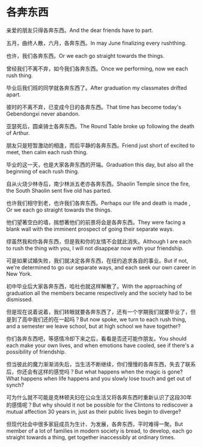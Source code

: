 # 各奔东西

<p><span class="chinese">亲爱的朋友只得各奔东西。</span><span class="english">And the dear friends have to part.</span></p>

<p><span class="chinese">五月，曲终人散，六月，各奔东西。</span><span class="english">In may June finalizing every rushthing.</span></p>

<p><span class="chinese">也许，我们各奔东西。</span><span class="english">Or we each go straight towards the things.</span></p>

<p><span class="chinese">曾经我们不离不弃，如今我们各奔东西。</span><span class="english">Once we performing, now we each rush thing.</span></p>

<p><span class="chinese">毕业后我们班的同学就各奔东西了。</span><span class="english">After graduation my classmates drifted apart.</span></p>

<p><span class="chinese">彼时的不离不弃，已变成今日的各奔东西。</span><span class="english">That time has become today's Gebendongxi never abandon.</span></p>

<p><span class="chinese">亚瑟死后，圆桌骑士各奔东西。</span><span class="english">The Round Table broke up following the death of Arthur.</span></p>

<p><span class="chinese">朋友只是短暂激动的相逢，而后平静的各奔东西。</span><span class="english">Friend just short of excited to meet, then calm each rush thing.</span></p>

<p><span class="chinese">毕业的这一天，也是大家各奔东西的开端。</span><span class="english">Graduation this day, but also all the beginning of each rush thing.</span></p>

<p><span class="chinese">自从火烧少林寺后，南少林派五老亦各奔东西。</span><span class="english">Shaolin Temple since the fire, the South Shaolin sent five old has parted.</span></p>

<p><span class="chinese">也许我们相守到老，也许我们各奔东西。</span><span class="english">Perhaps our life and death is made , Or we each go straight towards the things.</span></p>

<p><span class="chinese">他们望著空白的墙，揣想著他们的前景将会是各奔东西。</span><span class="english">They were facing a blank wall with the imminent prospect of going their separate ways.</span></p>

<p><span class="chinese">缪虽然我和你各奔东西，但是我和你的友情不会就此消失。</span><span class="english">Although I are each to rush the thing with you, I will not disappear now with your friendship.</span></p>

<p><span class="chinese">可是如果试婚失败，我们就决定各奔东西，在纽约追求各自的事业。</span><span class="english">But if not, we're determined to go our separate ways, and each seek our own career in New York.</span></p>

<p><span class="chinese">初中毕业后大家各奔东西，哈社也就这样解散了。</span><span class="english">With the approaching of graduation all the members became respectively and the society had to be dismissed.</span></p>

<p><span class="chinese">但是现在说着说着，我们转眼就要各奔东西了，还有一个学期我们就要毕业了，但是到了高中我们还的在一起吗？</span><span class="english">But now spoke, we turn to each rush thing, and a semester we leave school, but at high school we have together?</span></p>

<p><span class="chinese">你们各奔东西吧，等感情冷却下来之后，看看是否还可能作朋友。</span><span class="english">You should each make your own lives, and when emotions have cooled, see if there's a possibility of friendship.</span></p>

<p><span class="chinese">但当彼此的魔力渐渐消失后，当生活不断继续，你们慢慢的各奔东西，失去了联系后，你还会有这样的感觉吗？</span><span class="english">But what happens when the magic is gone? What happens when life happens and you slowly lose touch and get out of synch?</span></p>

<p><span class="chinese">可为什么就不可能是克林顿夫妇在公众生活又将各奔东西时重新认识了这段30年的感情呢？</span><span class="english">But why should it not be possible for the Clintons to rediscover a mutual affection 30 years in, just as their public lives begin to diverge?</span></p>

<p><span class="chinese">但现代社会中很多家庭成员为生计、为发展，各奔东西，平时难得一聚。</span><span class="english">But member of a lot of families in modern society is bread, to develop, each go straight towards a thing, get together inaccessibly at ordinary times.</span></p>

